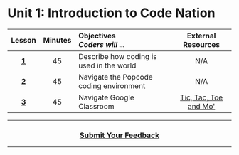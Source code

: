 # Unit 1: Introduction to Code Nation
|Lesson|Minutes|Objectives <br> *Coders will ...*|External Resources|
|:-------:|:-------:|:-------|:-------:|
|[**1**](https://docs.google.com/presentation/d/1eYEsP4ksd1TIDPIYsGLEVmZntfhNC19Yfn2WxJqgQ04/edit#slide=id.g51abcac1aa_0_0)|45| Describe how coding is used in the world|N/A|
|[**2**](https://drive.google.com/open?id=1vRs8k6u1W1WdCR5xgPHhm4PeNFbtoxmixAS6bj5XQwQ)|45|Navigate the Popcode coding environment|N/A|
|[**3**](https://drive.google.com/open?id=1U1b9fq97AubC7F3WlG0nIUs_d_hQxcIYIY_cjUw-M6Y)|45|Navigate Google Classroom|[Tic, Tac, Toe and Mo'](https://popcode.org/?snapshot=abcbeafa-3896-4260-a536-ddeba67197fb)|

----
<h3 align="center"><a href="https://docs.google.com/forms/d/e/1FAIpQLSeLpI-m6UKvIxk97F8R1iidFRaYXJ3dfcUuIjx2Pz0WMfO1SA/viewform">Submit Your Feedback</a>  </h3>

----

